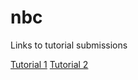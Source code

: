 # nbc

Links to tutorial submissions

[Tutorial 1](./tutorial1/README.md)
[Tutorial 2](./tutorial2/README.md)